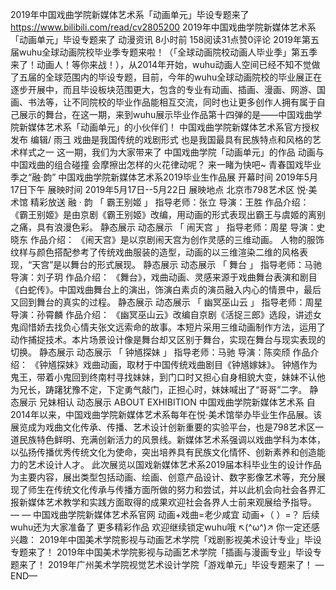 2019年中国戏曲学院新媒体艺术系「动画单元」毕设专题来了
https://www.bilibili.com/read/cv2805200
2019年中国戏曲学院新媒体艺术系「动画单元」毕设专题来了
动漫资讯 8小时前 158阅读31点赞0评论
2019年第五届wuhu全球动画院校毕业季专题来啦！（「全球动画院校动画人毕业季」第五季来了！动画人！等你来战！），从2014年开始，wuhu动画人空间已经不知不觉做了五届的全球范围内的毕设专题，目前，今年的wuhu全球动画院校的毕业展正在逐步开展中，而且毕设板块范围更大，包含的专业有动画、插画、漫画、网游、国画、书法等，让不同院校的毕业作品能相互交流，同时也让更多创作人拥有属于自己展示的舞台，在这一期，来到wuhu展示毕业作品第十四弹的是——中国戏曲学院新媒体艺术系「动画单元」的小伙伴们！
中国戏曲学院新媒体艺术系官方授权发布
编辑/ 雨彐
戏曲是我国传统的戏剧形式
也是我国最具有民族特点和风格的艺术样式之一
这一期，我们为大家带来了
中国戏曲学院「动画单元」的作品
动画与中国戏曲的组合碰撞
会摩擦出怎样的火花律动呢？
来一睹为快吧~
青春国戏毕业季之“融·韵”
中国戏曲学院新媒体艺术系2019毕业生作品展
开幕时间
2019年5月17日下午
展映时间
2019年5月17日--5月22日
展映地点
北京市798艺术区 悦·美术馆
精彩放送
融
·
韵
「 霸王别姬 」
指导老师：张立
导演：王胜
作品介绍：
《霸王别姬》是由京剧《霸王别姬》改编，用动画的形式表现出霸王与虞姬的离别之痛，具有浪漫色彩。
静态展示
动态展示
「 闹天宫 」
指导老师：周星
导演：史晓东
作品介绍：
《闹天宫》是以京剧闹天宫为创作灵感的三维动画。
人物的服饰纹样与颜色搭配参考了传统戏曲服装的造型，动画的以三维渲染二维的风格表现，“天宫”是以舞台的形式展现。
静态展示
动态展示
「 舞台 」
指导老师：马驰
导演：刘子玥
作品介绍：
《舞台》，戏曲动画、灵感来源于戏曲舞台表演和剧目《白蛇传》。中国戏曲舞台上的演出，饰演白素贞的演员融入内心的情景中，最后又回到舞台的真实的过程。
静态展示
动态展示
「 幽冥巫山云 」
指导老师：周星
导演：孙霄麟
作品介绍：
《幽冥巫山云》改编自京剧《活捉三郎》选段，讲述女鬼阎惜娇去找负心情夫张文远索命的故事。本短片采用三维动画制作方法，运用了动作捕捉技术。本片场景设计像是舞台却又区别于舞台，实现在舞台与现实表现的切换。
静态展示
动态展示
「 钟馗探妹 」
指导老师：马驰
导演：陈奕颀
作品介绍：
《钟馗探妹》戏曲动画，取材于中国传统戏曲剧目《钟馗嫁妹》。
钟馗作为鬼王，带着小鬼回到终南村寻找妹妹，到门口时又担心自身相貌大变，妹妹不认他为兄长，踌躇犹豫不定，下定勇气敲门，正担心时，妹妹喊出了“哥哥”二字。
静态展示
兄妹相认
动态展示
ABOUT EXHIBITION
中国戏曲学院新媒体艺术系
自2014年以来，中国戏曲学院新媒体艺术系每年在悦·美术馆举办毕业生作品展。该展览成为戏曲文化传承、传播、艺术设计创新重要的实验平台，也是798艺术区一道民族特色鲜明、充满创新活力的风景线。新媒体艺术系强调以戏曲学科为本体，以弘扬传播优秀传统文化为使命，突出培养具有民族文化情怀、创新素养和创造能力的艺术设计人才。
此次展览以国戏新媒体艺术系2019届本科毕业生的设计作品为主要内容，展出类型包括动画、绘画、创意产品设计、数字影像艺术等，充分展现了师生在传统文化传承与传播方面所做的努力和尝试，并以此机会向社会各界汇报新媒体艺术教学和实践方面取得的成果欢迎社会各界人士前来观展给予指导。
— — 中国戏曲学院新媒体艺术系官网
动画+戏曲=老少咸宜
动画+（ ）=？
后续wuhu还为大家准备了
更多精彩作品
欢迎继续锁定wuhu哦
↖(^ω^)↗
你一定还感兴趣：
2019年中国美术学院影视与动画艺术学院「戏剧影视美术设计专业」毕设专题来了！
2019年中国美术学院影视与动画艺术学院「插画与漫画专业」毕设专题来了！
2019年广州美术学院视觉艺术设计学院「游戏单元」毕设专题来了！
—END—
